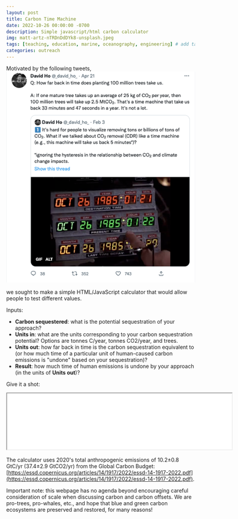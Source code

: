 ```yaml
---
layout: post
title: Carbon Time Machine
date: 2022-10-26 00:00:00 -0700
description: Simple javascript/html carbon calculator
img: matt-artz-nTRDnDdDYk8-unsplash.jpeg
tags: [teaching, education, marine, oceanography, engineering] # add tag
categories: outreach
---
```


Motivated by the following tweets,  
![](../assets/img/davidHoTweet.png)

we sought to make a simple HTML/JavaScript calculator that would allow people to test different values.  

Inputs: 
- **Carbon sequestered**: what is the potential sequestration of your approach?
- **Units in**: what are the units corresponding to your carbon sequestration potential? Options are tonnes C/year, tonnes CO2/year, and trees.  
- **Units out**: how far back in time is the carbon sequestration equivalent to (or how much time of a particular unit of human-caused carbon emissions is "undone" based on your sequestration)?  
- **Result**: how much time of human emissions is undone by your approach (in the units of **Units out**)?

Give it a shot:
<div>
    <iframe src="../interactive-pages/carbon_calculator.html" width="600"></iframe>
</div>

The calculator uses 2020's total anthropogenic emissions of 10.2±0.8 GtC/yr (37.4±2.9 GtCO2/yr) from the Global Carbon Budget: [https://essd.copernicus.org/articles/14/1917/2022/essd-14-1917-2022.pdf](https://essd.copernicus.org/articles/14/1917/2022/essd-14-1917-2022.pdf). 

Important note: this webpage has no agenda beyond encouraging careful consideration of scale when discussing carbon and carbon offsets. We are pro-trees, pro-whales, etc., and hope that blue and green carbon ecosystems are preserved and restored, for many reasons!